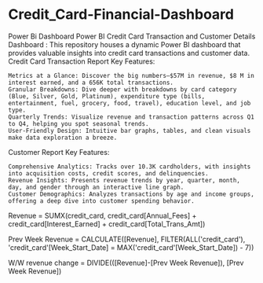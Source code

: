 # Credit_Card-Financial-Dashboard
Power Bi Dashboard
Power BI Credit Card Transaction and Customer Details Dashboard : This repository houses a dynamic Power BI dashboard that provides valuable insights into credit card transactions and customer data. 
Credit Card Transaction Report Key Features:

    Metrics at a Glance: Discover the big numbers—$57M in revenue, $8 M in interest earned, and a 656K total transactions.
    Granular Breakdowns: Dive deeper with breakdowns by card category (Blue, Silver, Gold, Platinum), expenditure type (bills, entertainment, fuel, grocery, food, travel), education level, and job type.
    Quarterly Trends: Visualize revenue and transaction patterns across Q1 to Q4, helping you spot seasonal trends.
    User-Friendly Design: Intuitive bar graphs, tables, and clean visuals make data exploration a breeze. 
Customer Report Key Features:

    Comprehensive Analytics: Tracks over 10.3K cardholders, with insights into acquisition costs, credit scores, and delinquencies.
    Revenue Insights: Presents revenue trends by year, quarter, month, day, and gender through an interactive line graph.
    Customer Demographics: Analyzes transactions by age and income groups, offering a deep dive into customer spending behavior.
Revenue = SUMX(credit_card, credit_card[Annual_Fees] + credit_card[Interest_Earned] + credit_card[Total_Trans_Amt])

Prev Week Revenue =  CALCULATE([Revenue], 
                        FILTER(ALL('credit_card'),
                            'credit_card'[Week_Start_Date] = MAX('credit_card'[Week_Start_Date]) - 7))
                            
W/W revenue change = DIVIDE(([Revenue]-[Prev Week Revenue]), [Prev Week Revenue])
